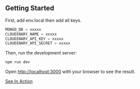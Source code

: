 
## Getting Started
First, add env.local then add all keys.
```js
MONGO_DB = xxxxx
CLOUDINARY_NAME = xxxxx
CLOUDINARY_API_KEY = xxxxx
CLOUDINARY_API_SECRET = xxxxx
```

Then, run the development server: 

```bash
npm run dev
```

Open [http://localhost:3000](http://localhost:3000) with your browser to see the result.

[See In Action](https://i.imgur.com/GoABXzT.mp4)

